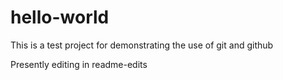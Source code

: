 # hello-world
This is a test project for demonstrating the use of git and github

Presently editing in readme-edits
